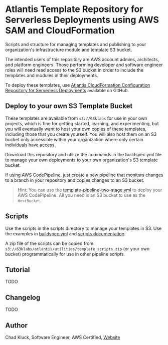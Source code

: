 # Atlantis Template Repository for Serverless Deployments using AWS SAM and CloudFormation

Scripts and structure for managing templates and publishing to your organization's infrastructure module and template S3 bucket.

The intended users of this repository are AWS account admins, architects, and platform engineers. Those performing developer and software engineer roles will need read access to the S3 bucket in order to include the templates and modules in their deployments.

To deploy these templates, use [Atlantis CloudFormation Configuration Repository for Serverless Deployments](https://github.com/chadkluck/atlantis-cfn-configuration-repo-for-serverless-deployments) available on GitHub.

## Deploy to your own S3 Template Bucket

These templates are available from `s3://63klabs` for use in your own projects, which is fine for getting started, learning, and experimenting, but you will eventually want to host your own copies of these templates, including those that you create yourself. You will also host them on an S3 bucket only accessible within your organization where only certain individuals have access.

Download this repository and utilize the commands in the buildspec.yml file to manage your own deployments to your own organization's S3 template bucket.

If using AWS CodePipeline, just create a new pipeline that monitors changes to a branch in your repository and copies changes to an S3 bucket.

> Hint: You can use the [template-pipeline-two-stage.yml](./templates/v2/pipeline/template-pipeline-two-stage.yml) to deploy your AWS CodePipeline. All you need is an S3 bucket to use as the `HostBucket`.

## Scripts

Use the scripts in the scripts directory to manage your templates in S3. Use the examples in [buildspec.yml](./buildspec.yml) and [scripts documentation](./scripts/README.md).

A zip file of the scripts can be copied from `s3://63klabs/atlantis/utilities/template_scripts.zip` (or your own bucket) programmatically for use in other pipeline scripts.

## Tutorial

TODO

## Changelog

TODO

## Author

Chad Kluck, Software Engineer, AWS Certified, [Website](https://chadkluck.me)
